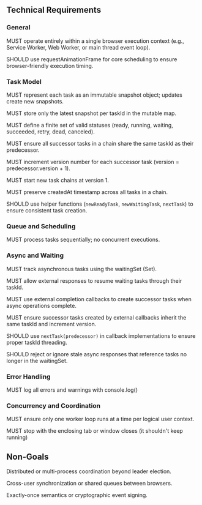 ## Technical Requirements

### General

MUST operate entirely within a single browser execution context (e.g., Service Worker, Web Worker, or main thread event loop).

SHOULD use requestAnimationFrame for core scheduling to ensure browser-friendly execution timing.

### Task Model

MUST represent each task as an immutable snapshot object; updates create new snapshots.

MUST store only the latest snapshot per taskId in the mutable map.

MUST define a finite set of valid statuses (ready, running, waiting, succeeded, retry, dead, canceled).

MUST ensure all successor tasks in a chain share the same taskId as their predecessor.

MUST increment version number for each successor task (version = predecessor.version + 1).

MUST start new task chains at version 1.

MUST preserve createdAt timestamp across all tasks in a chain.

SHOULD use helper functions (`newReadyTask`, `newWaitingTask`, `nextTask`) to ensure consistent task creation.

### Queue and Scheduling

MUST process tasks sequentially; no concurrent executions.

### Async and Waiting

MUST track asynchronous tasks using the waitingSet (Set<string>).

MUST allow external responses to resume waiting tasks through their taskId.

MUST use external completion callbacks to create successor tasks when async operations complete.

MUST ensure successor tasks created by external callbacks inherit the same taskId and increment version.

SHOULD use `nextTask(predecessor)` in callback implementations to ensure proper taskId threading.

SHOULD reject or ignore stale async responses that reference tasks no longer in the waitingSet.

### Error Handling

MUST log all errors and warnings with console.log()

### Concurrency and Coordination

MUST ensure only one worker loop runs at a time per logical user context.

MUST stop with the enclosing tab or window closes (it shouldn't keep running)

## Non-Goals

Distributed or multi-process coordination beyond leader election.

Cross-user synchronization or shared queues between browsers.

Exactly-once semantics or cryptographic event signing.
